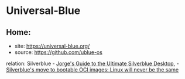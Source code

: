 # Universal-Blue
## Home:
- site: https://universal-blue.org/
- source: https://github.com/ublue-os

relation: Silverblue - [Jorge's Guide to the Ultimate Silverblue Desktop](https://youtu.be/PM5exNztbXE), - [Silverblue's move to bootable OCI images: Linux will never be the same](https://youtu.be/X8h304Jp9N8)
